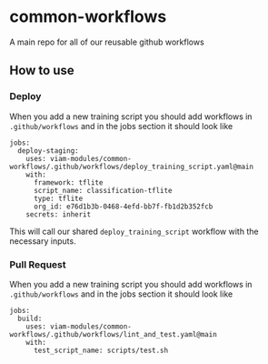 # common-workflows
A main repo for all of our reusable github workflows

## How to use

### Deploy

When you add a new training script you should add workflows in `.github/workflows` and in the jobs section it should look like

```
jobs:
  deploy-staging:
    uses: viam-modules/common-workflows/.github/workflows/deploy_training_script.yaml@main
    with:
      framework: tflite
      script_name: classification-tflite
      type: tflite
      org_id: e76d1b3b-0468-4efd-bb7f-fb1d2b352fcb
    secrets: inherit
```

This will call our shared `deploy_training_script` workflow with the necessary inputs.


### Pull Request

When you add a new training script you should add workflows in `.github/workflows` and in the jobs section it should look like

```
jobs:
  build:
    uses: viam-modules/common-workflows/.github/workflows/lint_and_test.yaml@main
    with:
      test_script_name: scripts/test.sh
```